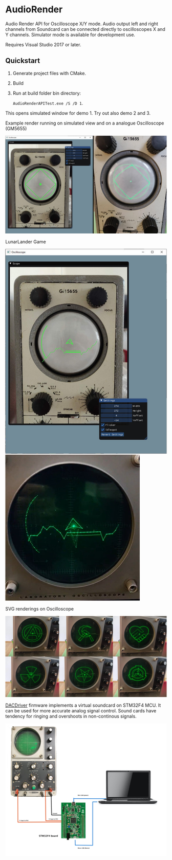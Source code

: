 # AudioRender
Audio Render API for Oscilloscope X/Y mode. Audio output left and right channels from Soundcard can be connected directly to oscilloscopes X and Y channels. Simulator mode is available for development use.

Requires Visual Studio 2017 or later.

## Quickstart

1. Generate project files with CMake.

2. Build

3. Run at build folder bin directory: 

   `AudioRenderAPITest.exe /S /D 1`.
   
  This opens simulated window for demo 1. Try out also demo 2 and 3.

Example render running on simulated view and on a analogue Oscilloscope (GM5655)

![Comparison of simulated and real oscilloscope](./images/osc-real-simulator.jpg)

LunarLander Game 

![Lunar lander game on simulator](./images/lunarlander.jpg)
![Lunar lander game on Oscilloscope](./images/lunarlander_oscope.jpg)

SVG renderings on Oscilloscope

![SVG examples](./images/svg.jpg)

[DACDriver](https://github.com/tikonen/DACDriver) firmware implements a virtual soundcard on STM32F4 MCU. It can be used for more accurate analog signal control. Sound cards have tendency for ringing and overshoots in non-continous signals.

![Schematic](./images/oscope_discovery.jpg)
